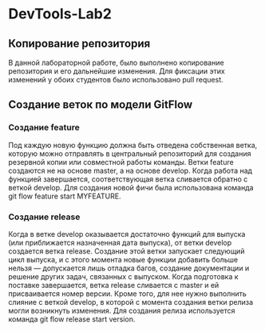 # DevTools-Lab2
## Копирование репозитория

В данной лабораторной работе, было выполнено копирование репозитория и его дальнейшие изменения. Для фиксации этих изменений у обоих студентов было использовано pull request. 

## Создание веток по модели GitFlow
### Создание feature

Под каждую новую функцию должна быть отведена собственная ветка, которую можно отправлять в центральный репозиторий для создания резервной копии или совместной работы команды. Ветки feature создаются не на основе master, а на основе develop. Когда работа над функцией завершается, соответствующая ветка сливается обратно с веткой develop.
Для создания новой фичи была использована команда git flow feature start MYFEATURE. 

### Создание release

Когда в ветке develop оказывается достаточно функций для выпуска (или приближается назначенная дата выпуска), от ветки develop создается ветка release. Создание этой ветки запускает следующий цикл выпуска, и с этого момента новые функции добавить больше нельзя — допускается лишь отладка багов, создание документации и решение других задач, связанных с выпуском. Когда подготовка к поставке завершается, ветка release сливается с master и ей присваивается номер версии. Кроме того, для нее нужно выполнить слияние с веткой develop, в которой с момента создания ветки релиза могли возникнуть изменения.
Для создания релиза используется команда git flow release start version.
